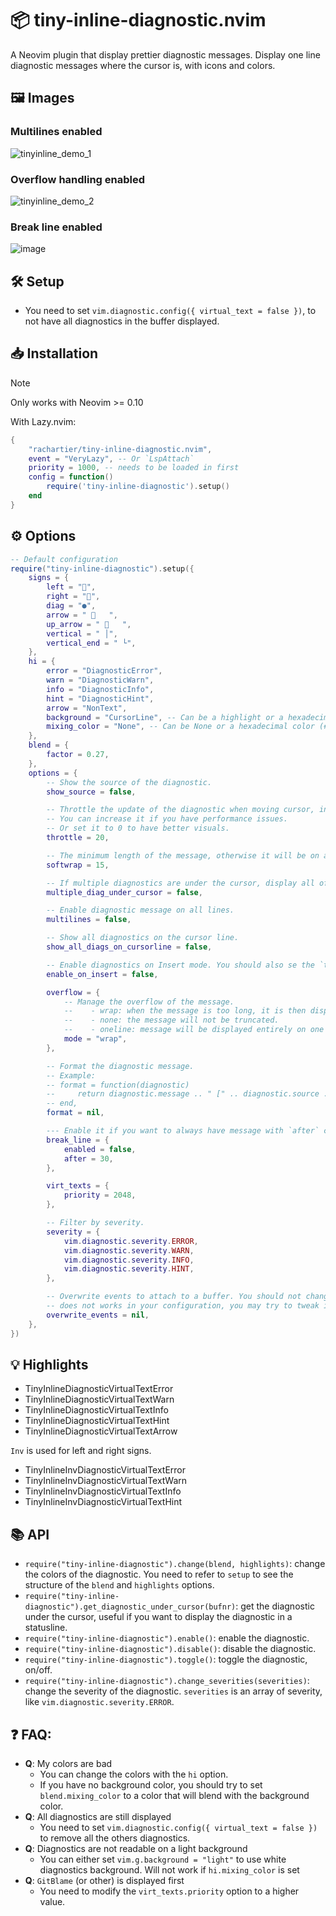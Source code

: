 #  📦 tiny-inline-diagnostic.nvim

A Neovim plugin that display prettier diagnostic messages. Display one line diagnostic messages where the cursor is, with icons and colors.

## 🖼️ Images

### Multilines enabled

![tinyinline_demo_1](https://github.com/user-attachments/assets/9dfc75c6-6382-4c05-89d8-defea930ac43)



### Overflow handling enabled

![tinyinline_demo_2](https://github.com/user-attachments/assets/e629659c-0925-4031-a046-bffdd57f9a9c)



### Break line enabled

![image](https://github.com/user-attachments/assets/45180d09-8653-4403-a79b-5bee522560e3)



## 🛠️ Setup

- You need to set `vim.diagnostic.config({ virtual_text = false })`, to not have all diagnostics in the buffer displayed.

## 📥 Installation

> [!NOTE]
> Only works with Neovim >= 0.10

With Lazy.nvim:

```lua
{
    "rachartier/tiny-inline-diagnostic.nvim",
    event = "VeryLazy", -- Or `LspAttach`
    priority = 1000, -- needs to be loaded in first
    config = function()
        require('tiny-inline-diagnostic').setup()
    end
}
```

## ⚙️ Options

```lua
-- Default configuration
require("tiny-inline-diagnostic").setup({
	signs = {
		left = "",
		right = "",
		diag = "●",
		arrow = "    ",
		up_arrow = "    ",
		vertical = " │",
		vertical_end = " └",
	},
	hi = {
		error = "DiagnosticError",
		warn = "DiagnosticWarn",
		info = "DiagnosticInfo",
		hint = "DiagnosticHint",
		arrow = "NonText",
		background = "CursorLine", -- Can be a highlight or a hexadecimal color (#RRGGBB)
		mixing_color = "None", -- Can be None or a hexadecimal color (#RRGGBB). Used to blend the background color with the diagnostic background color with another color.
	},
	blend = {
		factor = 0.27,
	},
	options = {
		-- Show the source of the diagnostic.
		show_source = false,

		-- Throttle the update of the diagnostic when moving cursor, in milliseconds.
		-- You can increase it if you have performance issues.
		-- Or set it to 0 to have better visuals.
		throttle = 20,

		-- The minimum length of the message, otherwise it will be on a new line.
		softwrap = 15,

		-- If multiple diagnostics are under the cursor, display all of them.
		multiple_diag_under_cursor = false,

		-- Enable diagnostic message on all lines.
		multilines = false,

		-- Show all diagnostics on the cursor line.
		show_all_diags_on_cursorline = false,

    	-- Enable diagnostics on Insert mode. You should also se the `throttle` option to 0, as some artefacts may appear.
		enable_on_insert = false,

		overflow = {
			-- Manage the overflow of the message.
			--    - wrap: when the message is too long, it is then displayed on multiple lines.
			--    - none: the message will not be truncated.
			--    - oneline: message will be displayed entirely on one line.
			mode = "wrap",
		},

		-- Format the diagnostic message.
		-- Example:
		-- format = function(diagnostic)
		--     return diagnostic.message .. " [" .. diagnostic.source .. "]"
		-- end,
		format = nil,

		--- Enable it if you want to always have message with `after` characters length.
		break_line = {
			enabled = false,
			after = 30,
		},

		virt_texts = {
			priority = 2048,
		},

		-- Filter by severity.
		severity = {
			vim.diagnostic.severity.ERROR,
			vim.diagnostic.severity.WARN,
			vim.diagnostic.severity.INFO,
			vim.diagnostic.severity.HINT,
		},

        -- Overwrite events to attach to a buffer. You should not change it, but if the plugin
        -- does not works in your configuration, you may try to tweak it.
        overwrite_events = nil,
	},
})
```

## 💡 Highlights

- TinyInlineDiagnosticVirtualTextError
- TinyInlineDiagnosticVirtualTextWarn
- TinyInlineDiagnosticVirtualTextInfo
- TinyInlineDiagnosticVirtualTextHint
- TinyInlineDiagnosticVirtualTextArrow

`Inv` is used for left and right signs.
- TinyInlineInvDiagnosticVirtualTextError
- TinyInlineInvDiagnosticVirtualTextWarn
- TinyInlineInvDiagnosticVirtualTextInfo
- TinyInlineInvDiagnosticVirtualTextHint

## 📚 API

- `require("tiny-inline-diagnostic").change(blend, highlights)`: change the colors of the diagnostic. You need to refer to `setup` to see the structure of the `blend` and `highlights` options.
- `require("tiny-inline-diagnostic").get_diagnostic_under_cursor(bufnr)`: get the diagnostic under the cursor, useful if you want to display the diagnostic in a statusline.
- `require("tiny-inline-diagnostic").enable()`: enable the diagnostic.
- `require("tiny-inline-diagnostic").disable()`: disable the diagnostic.
- `require("tiny-inline-diagnostic").toggle()`: toggle the diagnostic, on/off.
- `require("tiny-inline-diagnostic").change_severities(severities)`: change the severity of the diagnostic. `severities` is an array of severity, like `vim.diagnostic.severity.ERROR`.


## ❓ FAQ:


- **Q**: My colors are bad
    - You can change the colors with the `hi` option.
    - If you have no background color, you should try to set `blend.mixing_color` to a color that will blend with the background color.
- **Q**: All diagnostics are still displayed
    - You need to set `vim.diagnostic.config({ virtual_text = false })` to remove all the others diagnostics.
- **Q**: Diagnostics are not readable on a light background
    - You can either set `vim.g.background = "light"` to use white diagnostics background. Will not work if `hi.mixing_color` is set
- **Q**: `GitBlame` (or other) is displayed first
    - You need to modify the `virt_texts.priority` option to a higher value.
